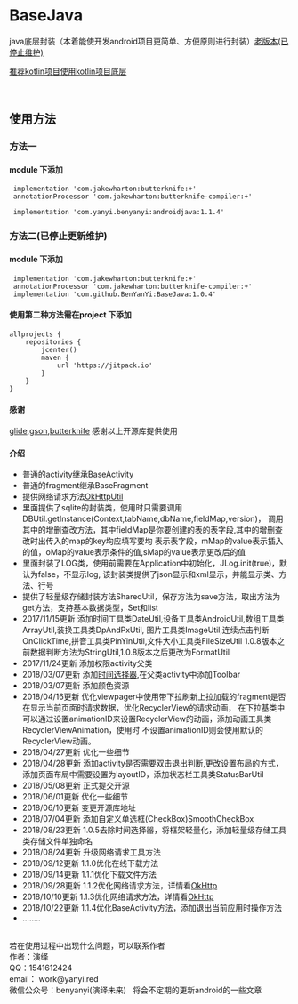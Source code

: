 # BaseJava
java底层封装（本着能使开发android项目更简单、方便原则进行封装）[老版本(已停止维护)](https://github.com/BenYanYi/javalib)

 [推荐kotlin项目使用kotlin项目底层](https://github.com/love-yanyi/BaseKotlin)

<br/>

## 使用方法
### 方法一
#### module 下添加

     implementation 'com.jakewharton:butterknife:+'
     annotationProcessor 'com.jakewharton:butterknife-compiler:+'
     
     implementation 'com.yanyi.benyanyi:androidjava:1.1.4'
     
### 方法二(已停止更新维护)
#### module 下添加

     implementation 'com.jakewharton:butterknife:+'
     annotationProcessor 'com.jakewharton:butterknife-compiler:+'
     implementation 'com.github.BenYanYi:BaseJava:1.0.4'

 #### 使用第二种方法需在project 下添加

    allprojects {
        repositories {
            jcenter()
            maven {
                url 'https://jitpack.io'
            }
        }
    }

#### 感谢

[glide](https://github.com/bumptech/glide),[gson](https://github.com/google/gson),[butterknife](https://github.com/JakeWharton/butterknife)
感谢以上开源库提供使用

#### 介绍

* 普通的activity继承BaseActivity
* 普通的fragment继承BaseFragment
* 提供网络请求方法[OkHttpUtil](https://github.com/BenYanYi/OkHttp)
* 里面提供了sqlite的封装类，使用时只需要调用DBUtil.getInstance(Context,tabName,dbName,fieldMap,version)，
      调用其中的增删查改方法，其中fieldMap是你要创建的表的表字段,其中的增删查改时出传入的map的key均应填写要均
      表示表字段，mMap的value表示插入的值，oMap的value表示条件的值,sMap的value表示更改后的值
* 里面封装了LOG类，使用前需要在Application中初始化，JLog.init(true)，默认为false，不显示log,
      该封装类提供了json显示和xml显示，并能显示类、方法、行号
* 提供了轻量级存储封装方法SharedUtil，保存方法为save方法，取出方法为get方法，支持基本数据类型，Set<String>和list
* 2017/11/15更新 添加时间工具类DateUtil,设备工具类AndroidUtil,数组工具类ArrayUtil,装换工具类DpAndPxUtil,
                     图片工具类ImageUtil,连续点击判断OnClickTime,拼音工具类PinYinUtil,文件大小工具类FileSizeUtil
                     1.0.8版本之前数据判断方法为StringUtil,1.0.8版本之后更改为FormatUtil
* 2017/11/24更新 添加权限activity父类
* 2018/03/07更新 添加[时间选择器](https://github.com/BenYanYi/DateSelect),在父类activity中添加Toolbar
* 2018/03/07更新 添加颜色资源
* 2018/04/16更新 优化viewpager中使用带下拉刷新上拉加载的fragment是否在显示当前页面时请求数据，优化RecyclerView的请求动画，
                  在下拉基类中可以通过设置animationID来设置RecyclerView的动画，添加动画工具类RecyclerViewAnimation，使用时
                  不设置animationID则会使用默认的RecyclerView动画。
* 2018/04/27更新 优化一些细节
* 2018/04/28更新 添加activity是否需要双击退出判断,更改设置布局的方式，添加页面布局中需要设置为layoutID，添加状态栏工具类StatusBarUtil
* 2018/05/08更新 正式提交开源
* 2018/06/01更新 优化一些细节
* 2018/06/10更新 变更开源库地址
* 2018/07/04更新 添加自定义单选框(CheckBox)SmoothCheckBox
* 2018/08/23更新 1.0.5去除时间选择器，将框架轻量化，添加轻量级存储工具类存储文件单独命名
* 2018/08/24更新 升级网络请求工具方法
* 2018/09/12更新 1.1.0优化在线下载方法
* 2018/09/14更新 1.1.1优化下载文件方法
* 2018/09/28更新 1.1.2优化网络请求方法，详情看[OkHttp](https://github.com/BenYanYi/OkHttp)
* 2018/10/10更新 1.1.3优化网络请求方法，详情看[OkHttp](https://github.com/BenYanYi/OkHttp)
* 2018/10/22更新 1.1.4优化BaseActivity方法，添加退出当前应用时操作方法
* ........

<br/>
若在使用过程中出现什么问题，可以联系作者<br/>
作者：演绎<br/>
QQ：1541612424<br/>
email： work@yanyi.red<br/>
微信公众号：benyanyi(演绎未来)&nbsp;&nbsp;&nbsp;将会不定期的更新android的一些文章
